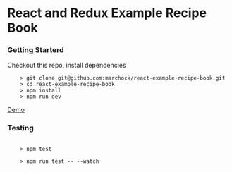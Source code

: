 # React and Redux Example Recipe Book


### Getting Starterd ###

Checkout this repo, install dependencies

```
	> git clone git@github.com:marchock/react-example-recipe-book.git
	> cd react-example-recipe-book
	> npm install
	> npm run dev

```

<a href="https://react-example-recipe.herokuapp.com/">Demo</a>


### Testing ###

```

	> npm test
	
	> npm run test -- --watch


```
